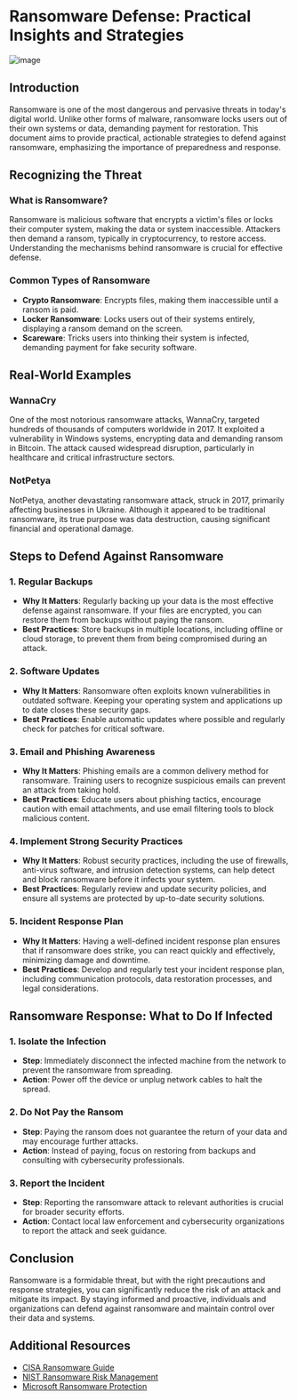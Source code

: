 # **Ransomware Defense: Practical Insights and Strategies**

![image]([https://github.com/phantom0004/_KRYPT0S_RANSOMWARE/assets/42916447/60c8466f-cbb2-40f9-ac6e-39dcff05772e](https://cdn.vectorstock.com/i/500p/00/37/padlock-concept-cyber-security-protection-vector-47170037.jpg))

## **Introduction**

Ransomware is one of the most dangerous and pervasive threats in today's digital world. Unlike other forms of malware, ransomware locks users out of their own systems or data, demanding payment for restoration. This document aims to provide practical, actionable strategies to defend against ransomware, emphasizing the importance of preparedness and response.

## **Recognizing the Threat**

### **What is Ransomware?**

Ransomware is malicious software that encrypts a victim's files or locks their computer system, making the data or system inaccessible. Attackers then demand a ransom, typically in cryptocurrency, to restore access. Understanding the mechanisms behind ransomware is crucial for effective defense.

### **Common Types of Ransomware**

- **Crypto Ransomware**: Encrypts files, making them inaccessible until a ransom is paid.
- **Locker Ransomware**: Locks users out of their systems entirely, displaying a ransom demand on the screen.
- **Scareware**: Tricks users into thinking their system is infected, demanding payment for fake security software.

## **Real-World Examples**

### **WannaCry**

One of the most notorious ransomware attacks, WannaCry, targeted hundreds of thousands of computers worldwide in 2017. It exploited a vulnerability in Windows systems, encrypting data and demanding ransom in Bitcoin. The attack caused widespread disruption, particularly in healthcare and critical infrastructure sectors.

### **NotPetya**

NotPetya, another devastating ransomware attack, struck in 2017, primarily affecting businesses in Ukraine. Although it appeared to be traditional ransomware, its true purpose was data destruction, causing significant financial and operational damage.

## **Steps to Defend Against Ransomware**

### **1. Regular Backups**

- **Why It Matters**: Regularly backing up your data is the most effective defense against ransomware. If your files are encrypted, you can restore them from backups without paying the ransom.
- **Best Practices**: Store backups in multiple locations, including offline or cloud storage, to prevent them from being compromised during an attack.

### **2. Software Updates**

- **Why It Matters**: Ransomware often exploits known vulnerabilities in outdated software. Keeping your operating system and applications up to date closes these security gaps.
- **Best Practices**: Enable automatic updates where possible and regularly check for patches for critical software.

### **3. Email and Phishing Awareness**

- **Why It Matters**: Phishing emails are a common delivery method for ransomware. Training users to recognize suspicious emails can prevent an attack from taking hold.
- **Best Practices**: Educate users about phishing tactics, encourage caution with email attachments, and use email filtering tools to block malicious content.

### **4. Implement Strong Security Practices**

- **Why It Matters**: Robust security practices, including the use of firewalls, anti-virus software, and intrusion detection systems, can help detect and block ransomware before it infects your system.
- **Best Practices**: Regularly review and update security policies, and ensure all systems are protected by up-to-date security solutions.

### **5. Incident Response Plan**

- **Why It Matters**: Having a well-defined incident response plan ensures that if ransomware does strike, you can react quickly and effectively, minimizing damage and downtime.
- **Best Practices**: Develop and regularly test your incident response plan, including communication protocols, data restoration processes, and legal considerations.

## **Ransomware Response: What to Do If Infected**

### **1. Isolate the Infection**

- **Step**: Immediately disconnect the infected machine from the network to prevent the ransomware from spreading.
- **Action**: Power off the device or unplug network cables to halt the spread.

### **2. Do Not Pay the Ransom**

- **Step**: Paying the ransom does not guarantee the return of your data and may encourage further attacks.
- **Action**: Instead of paying, focus on restoring from backups and consulting with cybersecurity professionals.

### **3. Report the Incident**

- **Step**: Reporting the ransomware attack to relevant authorities is crucial for broader security efforts.
- **Action**: Contact local law enforcement and cybersecurity organizations to report the attack and seek guidance.

## **Conclusion**

Ransomware is a formidable threat, but with the right precautions and response strategies, you can significantly reduce the risk of an attack and mitigate its impact. By staying informed and proactive, individuals and organizations can defend against ransomware and maintain control over their data and systems.

## **Additional Resources**

- [CISA Ransomware Guide](https://www.cisa.gov/stopransomware/ransomware-guide)
- [NIST Ransomware Risk Management](https://csrc.nist.gov/publications/detail/white-paper/2021/02/25/ransomware-risk-management-preliminary-draft/final)
- [Microsoft Ransomware Protection](https://www.microsoft.com/security/blog/2020/06/22/ransomware-guide-how-to-protect-your-files-and-company/)
